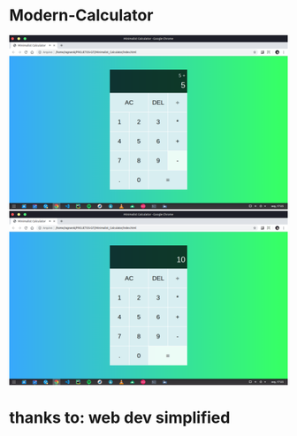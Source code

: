 # Modern-Calculator


<img src="Modern-Calculator/img/01.png">
</br>
<img src="Modern-Calculator/img/02.png">

# thanks to: web dev simplified
